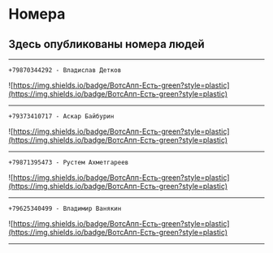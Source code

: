 # Номера
## Здесь опубликованы номера людей

___

```
+79870344292 - Владислав Детков
```


![https://img.shields.io/badge/ВотсАпп-Есть-green?style=plastic](https://img.shields.io/badge/ВотсАпп-Есть-green?style=plastic)

___

```
+79373410717 - Аскар Байбурин
```


![https://img.shields.io/badge/ВотсАпп-Есть-green?style=plastic](https://img.shields.io/badge/ВотсАпп-Есть-green?style=plastic)

___

```
+79871395473 - Рустем Ахметгареев
```


![https://img.shields.io/badge/ВотсАпп-Есть-green?style=plastic](https://img.shields.io/badge/ВотсАпп-Есть-green?style=plastic)

___

```
+79625340499 - Владимир Ванякин
```


![https://img.shields.io/badge/ВотсАпп-Есть-green?style=plastic](https://img.shields.io/badge/ВотсАпп-Есть-green?style=plastic)

___